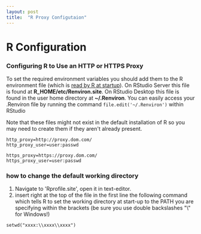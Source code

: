 ```yaml
---
layout: post
title:  "R Proxy Configutaion"
---
```


R Configuration
===

### Configuring R to Use an HTTP or HTTPS Proxy  

To set the required environment variables you should add them to the R environment file (which is [read by R at startup](http://stat.ethz.ch/R-manual/R-patched/library/base/html/Startup.html)). On RStudio Server this file is found at **R_HOME/etc/Renviron.site**. On RStudio Desktop this file is found in the user home directory at **~/.Renviron**. You can easily access your .Renviron file by running the command `file.edit('~/.Renviron')` within RStudio  

Note that these files might not exist in the default installation of R so you may need to create them if they aren't already present.  

```{r}
http_proxy=http://proxy.dom.com/
http_proxy_user=user:passwd

https_proxy=https://proxy.dom.com/
https_proxy_user=user:passwd
```
### how to change the default working directory

1. Navigate to 'Rprofile.site', open it in text-editor.  
2. insert right at the top of the file in the first line the following command which tells R to set the working directory at start-up to the PATH you are specifying within the brackets (be sure you use double backslashes "\\" for Windows!)  
```
setwd("xxxx:\\xxxx\\xxxx")
```
